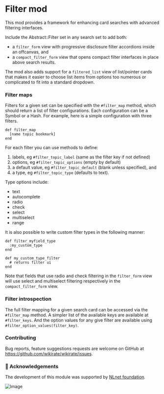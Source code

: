 <!--
# @title README - mod: filter
-->

# Filter mod

This mod provides a framework for enhancing card searches with advanced filtering
interfaces. 

Include the Abstract::Filter set in any search set to add both:

- a `filter_form` view with progressive disclosure filter accordions inside an offcanvas, 
  and
- a `compact_filter_form` view that opens compact filter interfaces in place above search
  results.

The mod also adds support for a `filtered_list` view of list/pointer cards that makes it
easier to choose list items from options too numerous or complicated to fit into a 
standard dropdown.

### Filter maps

Filters for a given set can be specified with the `#filter_map` method, which should
return a list of filter configurations. Each configuration can be a Symbol or a Hash.
For example, here is a simple configuration with three filters.

```
def filter_map 
  [name topic bookmark]
end
```

For each filter you can use methods to define:
  1. labels, eg `#filter_topic_label` (same as the filter key if not defined)
  2. options, eg `#filter_topic_options` (empty by default)
  3. a default value, eg `#filter_topic_default` (blank unless specified), and
  4. a type, eg `#filter_topic_type` (defaults to text).

Type options include:

  - text
  - autocomplete
  - radio
  - check
  - select
  - multiselect
  - range

It is also possible to write custom filter types in the following manner:

```
def filter_myfield_type
  :my_custom_type
end  

def my_custom_type_filter
  # returns filter ui
end
```

Note that fields that use radio and check filtering in the `filter_form` view will use 
select and multiselect filtering respectively in the `compact_filter_form` view.

### Filter introspection

The full filter mapping for a given search card can be accessed via the `#filter_map`
method. A simpler list of the available keys are available at `#filter_keys`. And
the option values for any give filter are available using 
`#filter_option_values(filter_key)`.

### Contributing

Bug reports, feature suggestions requests are welcome on GitHub at 
https://github.com/wikirate/wikirate/issues.

### 🎉 Acknowledgements

The development of this module was supported by [NLnet foundation](https://nlnet.nl/).

![Image](https://nlnet.nl/logo/banner-160x60.png)
